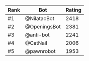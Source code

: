 Rank|Bot|Rating
---|---|---
#1|@NilatacBot|2418
#2|@OpeningsBot|2381
#3|@anti-bot|2241
#4|@CatNail|2006
#5|@pawnrobot|1953

